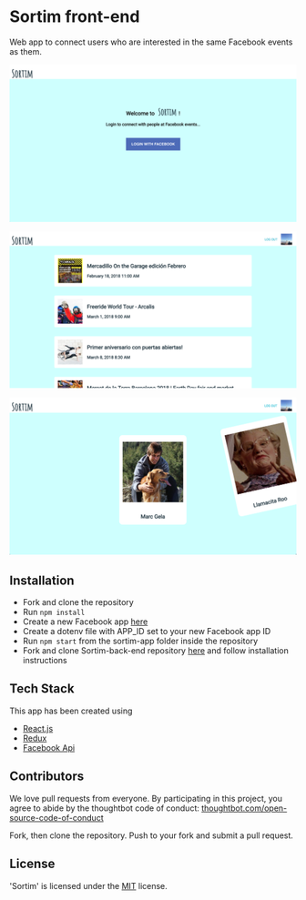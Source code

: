 # Sortim front-end

Web app to connect users who are interested in the same Facebook events as them.

![login](images/login.png "Login")

![events](images/events.png "Events")

![cards](images/cards.png "Cards")

## Installation

- Fork and clone the repository
- Run `npm install`
- Create a new Facebook app [here](https://developers.facebook.com/)
- Create a dotenv file with APP_ID set to your new Facebook app ID
- Run `npm start` from the sortim-app folder inside the repository
- Fork and clone Sortim-back-end repository [here](https://github.com/annacollins85/Sortim-back-end) and follow installation instructions

## Tech Stack

This app has been created using

- [React.js](https://reactjs.org/)
- [Redux](http://redux.js.org/)
- [Facebook Api](https://developers.facebook.com/docs/javascript)

## Contributors

We love pull requests from everyone. By participating in this project, you agree to abide by the thoughtbot code of conduct: [thoughtbot.com/open-source-code-of-conduct](https://thoughtbot.com/open-source-code-of-conduct)

Fork, then clone the repository. Push to your fork and submit a pull request.


## License

'Sortim' is licensed under the [MIT](http://www.opensource.org/licenses/mit-license.php) license.

